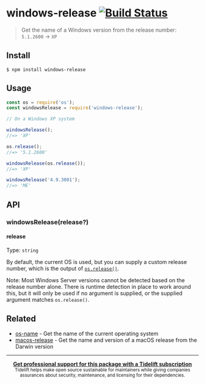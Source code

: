 # windows-release [![Build Status](https://travis-ci.com/sindresorhus/windows-release.svg?branch=master)](https://travis-ci.com/github/sindresorhus/windows-release)

> Get the name of a Windows version from the release number: `5.1.2600` → `XP`

## Install

```
$ npm install windows-release
```

## Usage

```js
const os = require('os');
const windowsRelease = require('windows-release');

// On a Windows XP system

windowsRelease();
//=> 'XP'

os.release();
//=> '5.1.2600'

windowsRelease(os.release());
//=> 'XP'

windowsRelease('4.9.3001');
//=> 'ME'
```

## API

### windowsRelease(release?)

#### release

Type: `string`

By default, the current OS is used, but you can supply a custom release number, which is the output of [`os.release()`](https://nodejs.org/api/os.html#os_os_release).

Note: Most Windows Server versions cannot be detected based on the release number alone. There is runtime detection in place to work around this, but it will only be used if no argument is supplied, or the supplied argument matches `os.release()`.

## Related

- [os-name](https://github.com/sindresorhus/os-name) - Get the name of the current operating system
- [macos-release](https://github.com/sindresorhus/macos-release) - Get the name and version of a macOS release from the Darwin version

---

<div align="center">
	<b>
		<a href="https://tidelift.com/subscription/pkg/npm-windows-release?utm_source=npm-windows-release&utm_medium=referral&utm_campaign=readme">Get professional support for this package with a Tidelift subscription</a>
	</b>
	<br>
	<sub>
		Tidelift helps make open source sustainable for maintainers while giving companies<br>assurances about security, maintenance, and licensing for their dependencies.
	</sub>
</div>
